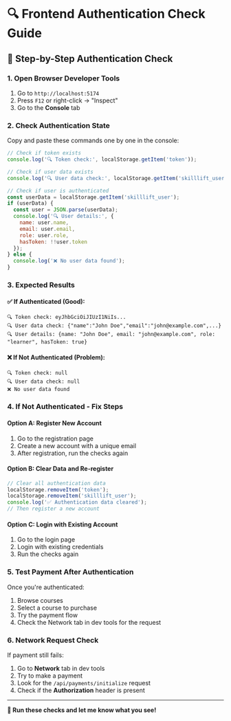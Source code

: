# 🔍 **Frontend Authentication Check Guide**

## 🎯 **Step-by-Step Authentication Check**

### **1. Open Browser Developer Tools**
1. Go to `http://localhost:5174`
2. Press `F12` or right-click → "Inspect"
3. Go to the **Console** tab

### **2. Check Authentication State**
Copy and paste these commands one by one in the console:

```javascript
// Check if token exists
console.log('🔍 Token check:', localStorage.getItem('token'));

// Check if user data exists
console.log('🔍 User data check:', localStorage.getItem('skilllift_user'));

// Check if user is authenticated
const userData = localStorage.getItem('skilllift_user');
if (userData) {
  const user = JSON.parse(userData);
  console.log('🔍 User details:', {
    name: user.name,
    email: user.email,
    role: user.role,
    hasToken: !!user.token
  });
} else {
  console.log('❌ No user data found');
}
```

### **3. Expected Results**

#### **✅ If Authenticated (Good):**
```
🔍 Token check: eyJhbGciOiJIUzI1NiIs...
🔍 User data check: {"name":"John Doe","email":"john@example.com",...}
🔍 User details: {name: "John Doe", email: "john@example.com", role: "learner", hasToken: true}
```

#### **❌ If Not Authenticated (Problem):**
```
🔍 Token check: null
🔍 User data check: null
❌ No user data found
```

### **4. If Not Authenticated - Fix Steps**

#### **Option A: Register New Account**
1. Go to the registration page
2. Create a new account with a unique email
3. After registration, run the checks again

#### **Option B: Clear Data and Re-register**
```javascript
// Clear all authentication data
localStorage.removeItem('token');
localStorage.removeItem('skilllift_user');
console.log('✅ Authentication data cleared');
// Then register a new account
```

#### **Option C: Login with Existing Account**
1. Go to the login page
2. Login with existing credentials
3. Run the checks again

### **5. Test Payment After Authentication**

Once you're authenticated:
1. Browse courses
2. Select a course to purchase
3. Try the payment flow
4. Check the Network tab in dev tools for the request

### **6. Network Request Check**

If payment still fails:
1. Go to **Network** tab in dev tools
2. Try to make a payment
3. Look for the `/api/payments/initialize` request
4. Check if the **Authorization** header is present

---

**🎯 Run these checks and let me know what you see!**
